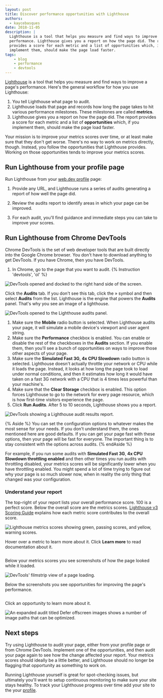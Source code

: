 ```yaml
---
layout: post
title: Discover performance opportunities with Lighthouse
authors:
  - kaycebasques
date: 2018-11-05
description: |
  Lighthouse is a tool that helps you measure and find ways to improve a page's
  performance. Lighthouse gives you a report on how the page did. The report
  provides a score for each metric and a list of opportunities which, if you
  implement them, should make the page load faster.
tags:
    - blog
    - performance
    - devtools
---
```


[Lighthouse](https://developers.google.com/web/tools/lighthouse/) is a tool that
helps you measure and find ways to improve a page's performance. Here's the
general workflow for how you use Lighthouse:

1. You tell Lighthouse what page to audit.
1. Lighthouse loads that page and records how long the page takes to hit
    various performance milestones. These milestones are called **metrics**.
1. Lighthouse gives you a report on how the page did. The report provides a
    score for each metric and a list of **opportunities** which, if you implement
    them, should make the page load faster.

Your mission is to improve your metrics scores over time, or at least make sure
that they don't get worse. There's no way to work on metrics directly, though.
Instead, you follow the opportunities that Lighthouse provides. Working on those
opportunities tends to improve your metrics scores.

## Run Lighthouse from your profile page

Run Lighthouse from your [web.dev profile](/measure) page:

1. Provide any URL, and Lighthouse runs a series of audits generating a report of how well the page did.

1. Review the audits report to identify areas in which your page can be improved.

1. For each audit, you'll find guidance and immediate steps you can take to improve your scores.

## Run Lighthouse from Chrome DevTools

Chrome DevTools is the set of web developer tools that are built directly into
the Google Chrome browser. You don't have to download anything to get DevTools.
If you have Chrome, then you have DevTools.

1. In Chrome, go to the page that you want to audit.
{% Instruction 'devtools', 'ol' %}

<img class="w-screenshot w-screenshot--filled" src="./discover-performance-opportunities-with-lighthouse-1.png" alt="DevTools opened and docked to the right hand side of the screen.">

Click the **Audits** tab. If you don't see this tab, click the &raquo; symbol
and then select **Audits** from the list. Lighthouse is the
engine that powers the **Audits** panel. That's why you see an image of a
lighthouse.

<img class="w-screenshot w-screenshot--filled" src="./discover-performance-opportunities-with-lighthouse-2.png" alt="DevTools opened to the Lighthouse audits panel.">

1. Make sure the **Mobile** radio button is selected. When Lighthouse
    audits your page, it will simulate a mobile device's viewport and user
    agent string.
1. Make sure the **Performance** checkbox is enabled. You can enable or
    disable the rest of the checkboxes in the **Audits** section. If you enable
    them, then you'll see a bunch of opportunities on ways to improve those
    other aspects of your page.
1. Make sure the **Simulated Fast 3G, 4x CPU Slowdown** radio button is
    selected. Lighthouse doesn't actually throttle your network or CPU while it
    loads the page. Instead, it looks at how long the page took to load under
    normal conditions, and then it estimates how long it would have taken on a
    fast 3G network with a CPU that is 4 times less powerful than your machine's.
1. Make sure that the **Clear Storage** checkbox is enabled. This option
    forces Lighthouse to go to the network for every page resource, which is
    how first-time visitors experience the page.
1. Click **Run Audits**. After 5 to 10 seconds, Lighthouse shows you a report.

<img class="w-screenshot w-screenshot--filled" src="./discover-performance-opportunities-with-lighthouse-3.png" alt="DevTools showing a Lighthouse audit results report.">

{% Aside %}
You can set the configuration options to whatever makes the most sense for
your needs. If you don't understand them, the ones mentioned here are good
defaults. If you can get your page fast with these options, then your page will
be fast for everyone. The important thing is to stay consistent with the options
across audits.
{% endAside %}

For example, if you run some audits with **Simulated Fast 3G**, **4x CPU Slowdown
throttling enabled** and then other times you run audits with throttling
disabled, your metrics scores will be significantly lower when you have
throttling enabled. You might spend a lot of time trying to figure out why your
page is so much slower now, when in reality the only thing that changed was your
configuration.

### Understand your report

The top-right of your report lists your overall performance score. 100 is a
perfect score. Below the overall score are the metrics scores.
[Lighthouse v3 Scoring Guide](https://developers.google.com/web/tools/lighthouse/v3/scoring)
explains how each metric score contributes to the overall score.

<img class="w-screenshot w-screenshot--filled" src="./discover-performance-opportunities-with-lighthouse-4.png" alt="Lighthouse metrics scores showing green, passing scores, and yellow, warning scores.">

Hover over a metric to learn more about it. Click **Learn more** to read
documentation about it.

<img class="w-screenshot w-screenshot--filled" src="./discover-performance-opportunities-with-lighthouse-5.png" alt="">

Below your metrics scores you see screenshots of how the page looked while it
loaded.

<img class="w-screenshot w-screenshot--filled" src="./discover-performance-opportunities-with-lighthouse-6.png" alt="DevTools' filmstrip view of a page loading.">

Below the screenshots you see opportunities for improving the page's
performance.

<img class="w-screenshot w-screenshot--filled" src="./discover-performance-opportunities-with-lighthouse-7.png" alt="">

Click an opportunity to learn more about it.

<img class="w-screenshot w-screenshot--filled" src="./discover-performance-opportunities-with-lighthouse-8.png" alt="An expanded audit titled Defer offscreen images shows a number of image paths that can be optimized.">

## Next steps

Try using Lighthouse to audit your page, either from your profile page or from
Chrome DevTools. Implement one of the opportunities, and then audit your page
again to see how the change affected your report. Your metrics scores should
ideally be a little better, and Lighthouse should no longer be flagging that
opportunity as something to work on.

Running Lighthouse yourself is great for spot-checking issues, but ultimately
you'll want to setup continuous monitoring to make sure your site stays healthy.
To track your Lighthouse progress over time add your site to the your
[profile](/measure).
